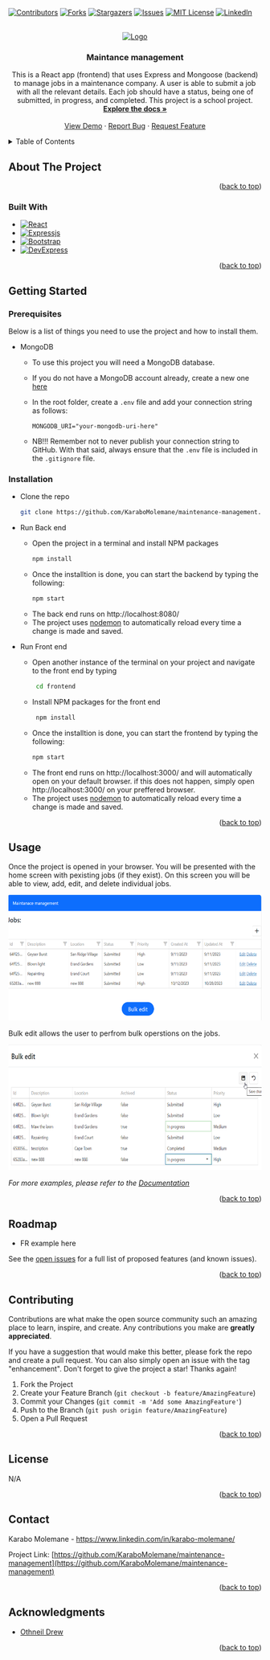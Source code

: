 <!-- Improved compatibility of back to top link: See: https://github.com/othneildrew/Best-README-Template/pull/73 -->
<a name="readme-top"></a>



[![Contributors][contributors-shield]][contributors-url]
[![Forks][forks-shield]][forks-url]
[![Stargazers][stars-shield]][stars-url]
[![Issues][issues-shield]][issues-url]
[![MIT License][license-shield]][license-url]
[![LinkedIn][linkedin-shield]][linkedin-url]



<!-- PROJECT LOGO -->
<br />
<div align="center">
  <a href="https://github.com/KaraboMolemane/maintenance-management">
    <img src="images/logo.png" alt="Logo" width="80" height="80">
  </a>

<h3 align="center">Maintance management</h3>
  <p align="center">
    This is a React app (frontend) that uses Express and Mongoose (backend) to manage jobs in a maintenance company. A user is able to submit a job with all the relevant details. Each job should have a status, being one of submitted, in progress, and completed. This project is a school project. 
    <br />
    <a href="https://github.com/KaraboMolemane/maintenance-management"><strong>Explore the docs »</strong></a>
    <br />
    <br />
    <a href="https://github.com/KaraboMolemane/maintenance-management">View Demo</a>
    ·
    <a href="https://github.com/KaraboMolemane/maintenance-management/issues">Report Bug</a>
    ·
    <a href="https://github.com/KaraboMolemane/maintenance-management/issues">Request Feature</a>
  </p>
</div>



<!-- TABLE OF CONTENTS -->
<details>
  <summary>Table of Contents</summary>
  <ol>
    <li>
      <a href="#about-the-project">About The Project</a>
      <ul>
        <li><a href="#built-with">Built With</a></li>
      </ul>
    </li>
    <li>
      <a href="#getting-started">Getting Started</a>
      <ul>
        <li><a href="#prerequisites">Prerequisites</a></li>
        <li><a href="#installation">Installation</a></li>
      </ul>
    </li>
    <li><a href="#usage">Usage</a></li>
    <li><a href="#roadmap">Roadmap</a></li>
    <li><a href="#contributing">Contributing</a></li>
    <li><a href="#license">License</a></li>
    <li><a href="#contact">Contact</a></li>
    <li><a href="#acknowledgments">Acknowledgments</a></li>
  </ol>
</details>



<!-- ABOUT THE PROJECT -->
## About The Project

<p align="right">(<a href="#readme-top">back to top</a>)</p>

### Built With

* [![React][React.js]][React-url]
* [![Expressjs][expressjs.com]][Express-url]
* [![Bootstrap][Bootstrap.com]][Bootstrap-url]
* [![DevExpress][js.devexpress.com]][devexpress-url]

<p align="right">(<a href="#readme-top">back to top</a>)</p>



<!-- GETTING STARTED -->
## Getting Started


### Prerequisites

Below is a list of things you need to use the project and how to install them.
* MongoDB
  * To use this project you will need a MongoDB database. 
  *  If you do not have a MongoDB account already, create a new one [here](https://www.mongodb.com/)
  * In the root folder, create a `.env` file and add your connection string as follows: 

      ```
      MONGODB_URI="your-mongodb-uri-here"
      ```
  * NB!!! Remember not to never publish your connection string to GitHub. With that said, always ensure that the `.env` file is included in the `.gitignore` file.


### Installation

* Clone the repo
   ```sh
   git clone https://github.com/KaraboMolemane/maintenance-management.git
   ```
* Run Back end
  * Open the project in a terminal and install NPM packages
    ```sh
    npm install
    ```
  * Once the installtion is done, you can start the backend by typing the following:
    ```sh
    npm start
    ```
  * The back end runs on http://localhost:8080/
  * The project uses [nodemon](https://www.npmjs.com/package/nodemon) to automatically reload every time a change is made and saved.

* Run Front end
  * Open another instance of the terminal on your project and navigate to the front end by typing
    ```sh
     cd frontend
    ```
  * Install NPM packages for the front end
    ```sh
     npm install
    ```
  * Once the installtion is done, you can start the frontend by typing the following:
    ```sh
    npm start
    ```
  * The front end runs on http://localhost:3000/ and will automatically open on your default browser. if this does not happen, simply open http://localhost:3000/ on your preffered browser.
  * The project uses [nodemon](https://www.npmjs.com/package/nodemon) to automatically reload every time a change is made and saved.

<p align="right">(<a href="#readme-top">back to top</a>)</p>



<!-- USAGE EXAMPLES -->
## Usage

Once the project is opened in your browser. You will be presented with the home screen with pexisting jobs (if they exist). On this screen you will be able to view, add, edit, and delete individual jobs. 

<div align="center">
    <img src="images/jobs.png" alt="Logo" width="650" height="250" >
</div>

Bulk edit allows the user to perfrom bulk operstions on the jobs. 

<div align="center">
    <img src="images/jobs-bulk-edit.png" alt="Logo" width="650" height="250" >
</div>

_For more examples, please refer to the [Documentation](https://example.com)_

<p align="right">(<a href="#readme-top">back to top</a>)</p>

<!-- ROADMAP -->
## Roadmap

- FR example here

See the [open issues](https://github.com/KaraboMolemane/maintenance-management/issues) for a full list of proposed features (and known issues).

<p align="right">(<a href="#readme-top">back to top</a>)</p>

<!-- CONTRIBUTING -->
## Contributing

Contributions are what make the open source community such an amazing place to learn, inspire, and create. Any contributions you make are **greatly appreciated**.

If you have a suggestion that would make this better, please fork the repo and create a pull request. You can also simply open an issue with the tag "enhancement".
Don't forget to give the project a star! Thanks again!

1. Fork the Project
2. Create your Feature Branch (`git checkout -b feature/AmazingFeature`)
3. Commit your Changes (`git commit -m 'Add some AmazingFeature'`)
4. Push to the Branch (`git push origin feature/AmazingFeature`)
5. Open a Pull Request

<p align="right">(<a href="#readme-top">back to top</a>)</p>



<!-- LICENSE -->
## License

N/A

<p align="right">(<a href="#readme-top">back to top</a>)</p>



<!-- CONTACT -->
## Contact

Karabo Molemane - https://www.linkedin.com/in/karabo-molemane/

Project Link: [https://github.com/KaraboMolemane/maintenance-management](https://github.com/KaraboMolemane/maintenance-management)

<p align="right">(<a href="#readme-top">back to top</a>)</p>



<!-- ACKNOWLEDGMENTS -->
## Acknowledgments

* [Othneil Drew](https://github.com/othneildrew/Best-README-Template)


<p align="right">(<a href="#readme-top">back to top</a>)</p>



<!-- MARKDOWN LINKS & IMAGES -->
<!-- https://www.markdownguide.org/basic-syntax/#reference-style-links -->
[contributors-shield]: https://img.shields.io/github/contributors/KaraboMolemane/authentication-manager.svg?style=for-the-badge
[contributors-url]: https://github.com/KaraboMolemane/maintenance-management/graphs/contributors
[forks-shield]: https://img.shields.io/github/forks/KaraboMolemane/authentication-manager.svg?style=for-the-badge
[forks-url]: https://github.com/KaraboMolemane/maintenance-management/network/members
[stars-shield]: https://img.shields.io/github/stars/KaraboMolemane/authentication-manager.svg?style=for-the-badge
[stars-url]: https://github.com/KaraboMolemane/maintenance-management/stargazers
[issues-shield]: https://img.shields.io/github/issues/KaraboMolemane/authentication-manager.svg?style=for-the-badge
[issues-url]: https://github.com/KaraboMolemane/maintenance-management/issues
[license-shield]: https://img.shields.io/github/license/KaraboMolemane/authentication-manager.svg?style=for-the-badge
[license-url]: https://github.com/KaraboMolemane/maintenance-management/blob/master/LICENSE.txt
[linkedin-shield]: https://img.shields.io/badge/-LinkedIn-black.svg?style=for-the-badge&logo=linkedin&colorB=555
[linkedin-url]: https://www.linkedin.com/in/karabo-molemane/
[product-screenshot]: images/screenshot.png
[Next.js]: https://img.shields.io/badge/next.js-000000?style=for-the-badge&logo=nextdotjs&logoColor=white
[Next-url]: https://nextjs.org/
[React.js]: https://img.shields.io/badge/React-20232A?style=for-the-badge&logo=react&logoColor=61DAFB
[React-url]: https://reactjs.org/
[Vue.js]: https://img.shields.io/badge/Vue.js-35495E?style=for-the-badge&logo=vuedotjs&logoColor=4FC08D
[Vue-url]: https://vuejs.org/
[Angular.io]: https://img.shields.io/badge/Angular-DD0031?style=for-the-badge&logo=angular&logoColor=white
[Angular-url]: https://angular.io/
[Svelte.dev]: https://img.shields.io/badge/Svelte-4A4A55?style=for-the-badge&logo=svelte&logoColor=FF3E00
[Svelte-url]: https://svelte.dev/
[Laravel.com]: https://img.shields.io/badge/Laravel-FF2D20?style=for-the-badge&logo=laravel&logoColor=white
[Laravel-url]: https://laravel.com
[Bootstrap.com]: https://img.shields.io/badge/Bootstrap-563D7C?style=for-the-badge&logo=bootstrap&logoColor=white
[Bootstrap-url]: https://getbootstrap.com
[JQuery.com]: https://img.shields.io/badge/jQuery-0769AD?style=for-the-badge&logo=jquery&logoColor=white
[JQuery-url]: https://jquery.com 
[expressjs.com]: https://img.shields.io/badge/Express-999D7C?style=for-the-badge&logo=express&logoColor=white
[Express-url]: https://expressjs.com
[js.devexpress.com]: https://img.shields.io/badge/DevExpress-1999AD?style=for-the-badge&logo=devexpress&logoColor=white
[devexpress-url]: https://js.devexpress.com
